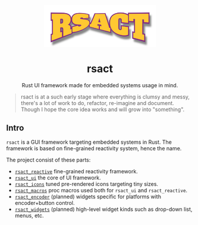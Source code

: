 <div align="center">
<img width=300 src="./rsact.png"></img>

# rsact

Rust UI framework made for embedded systems usage in mind.

</div>

> rsact is at a such early stage where everything is clumsy and messy, there's a lot of work to do, refactor, re-imagine and document. Though I hope the core idea works and will grow into "something".

## Intro

`rsact` is a GUI framework targeting embedded systems in Rust. The framework is based on fine-grained reactivity system, hence the name.

The project consist of these parts:

- [`rsact_reactive`](./rsact-reactive/README.md) fine-grained reactivity framework.
- [`rsact_ui`](./rsact-ui/README.md) the core of UI framework.
- [`rsact_icons`](./rsact-icons/README.md) tuned pre-rendered icons targeting tiny sizes.
- [`rsact_macros`](./rsact-macros/README.md) proc macros used both for `rsact_ui` and `rsact_reactive`.
- [`rsact_encoder`](./rsact-encoder/README.md) (planned) widgets specific for platforms with encoder+button control.
- [`rsact_widgets`](./rsact-widgets/README.md) (planned) high-level widget kinds such as drop-down list, menus, etc.
